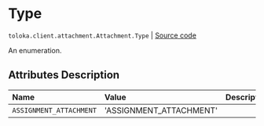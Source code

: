 # Type
`toloka.client.attachment.Attachment.Type` | [Source code](https://github.com/Toloka/toloka-kit/blob/v1.0.2/src/client/attachment.py#L27)

An enumeration.

## Attributes Description

| Name | Value | Description |
| :------| :-----------| :----------| 
`ASSIGNMENT_ATTACHMENT`|'ASSIGNMENT_ATTACHMENT'|
